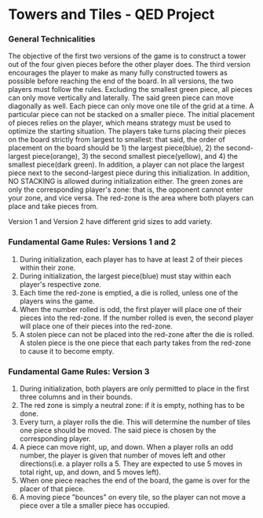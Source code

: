 # Towers and Tiles - QED Project
### General Technicalities
  The objective of the first two versions of the game is to construct a tower out of the four given pieces before the other player does. The third version encourages the player to make as many fully constructed towers as possible before reaching the end of the board.
  In all versions, the two players must follow the rules. Excluding the smallest green piece, all pieces can only move vertically and laterally. The said green piece can move diagonally as well. Each piece can only move one tile of the grid at a time. A particular piece can not be stacked on a smaller piece.
  The initial placement of pieces relies on the player, which means strategy must be used to optimize the starting situation. The players take turns placing their pieces on the board strictly from largest to smallest: that said, the order of placement on the board should be 1) the largest piece(blue), 2) the second-largest piece(orange), 3) the second smallest piece(yellow), and 4) the smallest piece(dark green). In addition, a player can not place the largest piece next to the second-largest piece during this initialization. In addition, NO STACKING is allowed during initialization either.
  The green zones are only the corresponding player's zone: that is, the opponent cannot enter your zone, and vice versa. The red-zone is the area where both players can place and take pieces from.
  
  Version 1 and Version 2 have different grid sizes to add variety.

### Fundamental Game Rules: Versions 1 and 2
1. During initialization, each player has to have at least 2 of their pieces within their zone.
2. During initialization, the largest piece(blue) must stay within each player's respective zone.
3. Each time the red-zone is emptied, a die is rolled, unless one of the players wins the game.
4. When the number rolled is odd, the first player will place one of their pieces into the red-zone. If the number rolled is even, the second player will place one of their pieces into the red-zone.
5. A stolen piece can not be placed into the red-zone after the die is rolled. A stolen piece is the one piece that each party takes from the red-zone to cause it to become empty.

### Fundamental Game Rules: Version 3
1. During initialization, both players are only permitted to place in the first three columns and in their bounds.
2. The red zone is simply a neutral zone: if it is empty, nothing has to be done.
3. Every turn, a player rolls the die. This will determine the number of tiles one piece should be moved. The said piece is chosen by the corresponding player.
4. A piece can move right, up, and down. When a player rolls an odd number, the player is given that number of moves left and other directions(i.e. a player rolls a 5. They are expected to use 5 moves in total right, up, and down, and 5 moves left).
5. When one piece reaches the end of the board, the game is over for the placer of that piece.
6. A moving piece "bounces" on every tile, so the player can not move a piece over a tile a smaller piece has occupied.
